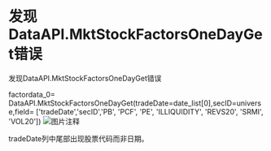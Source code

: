 # 发现DataAPI.MktStockFactorsOneDayGet错误

发现DataAPI.MktStockFactorsOneDayGet错误

factordata_0= DataAPI.MktStockFactorsOneDayGet(tradeDate=date_list[0],secID=universe,field= ['tradeDate','secID','PB', 'PCF', 'PE', 'ILLIQUIDITY', 'REVS20', 'SRMI', 'VOL20']) 
![图片注释](http://storage-uqer.datayes.com/56aa1dac228e5b7fe70181b6/76d68206-587f-11e7-b3cb-0242ac140002)

tradeDate列中尾部出现股票代码而非日期。
